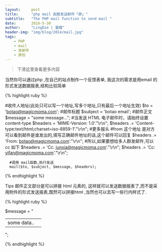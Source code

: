 ```yaml
---
layout:     post
title:      "php mail 函数发送邮件「原」"
subtitle:   "The PHP mail function to send mail "
date:       2016-5-30
author:     "LingDie | 靈蝶"
header-img: "img/blog/2014/mail.jpg"
tags:
    - PHP
    - mail
    - 发邮件
    - 原创
---
```


> 下滑这里查看更多内容

当然你可以通过php ,在自己的站点制作一个反馈表单, 我这次的需求是用email 的形式发送数据报表,结构比较简单

{% highlight ruby %}

  #收件人地址(此处只可以写一个地址,写多个地址,只有最后一个地址生效)
      $to = 'botao@magicmoma.com';
      #邮件标题
      $subject = 'botao email';
      #邮件正文
      $message = "some message...";
      #当发送 HTML 电子邮件时，请始终设置 content-type
      $headers = 'MIME-Version: 1.0'."\r\n";
      $headers .= 'Content-type:text/html;charset=iso-8859-1'."\r\n";
      #更多报头
      #from 这个地址 是对方可以看到邮件是谁发出的,填写正确邮件地址的话,这个邮件可以回复
      $headers .= 'From: <botao@magicmoma.com>'."\r\n";
      #所以,如果要想给多人群发邮件,可以 cc 如下
      $headers .= 'Cc: junxia@magicmoma.com'."\r\n";
      $headers .= 'Cc: yifan@magicmoma.com'."\r\n";

      #调用 mail函数,执行发送
      mail($to, $subject, $message, $headers);

{% endhighlight %}

Tips 邮件正文部分是可以拼接 html 元素的, 这样就可以发送数据报表了,而不是采用附件的形式发送报表,既然可以拼接html ,当然也可以去写一些行内样式了.

{% highlight ruby %}

$message = "
    <table style='这儿可以写一些样式'>
     <tr>
      <td> some data.. <td>
     <tr>
    </table>
"; 

{% endhighlight %}

